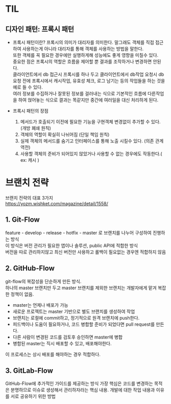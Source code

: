 # TIL

## 디자인 패턴: 프록시 패턴

- 프록시 패턴이란?
프록시의 의미가 대리자를 의미한다. 말그래도 객체를 직접 접근하여 사용하는게 아니라 대리자를 통해 객체를 사용하는 방법을 말한다.    
또한 객체를 꼭 필요한 경우에만 실행하게해 성능에도 좋게 영향을 미칠수 있다.     
중요한 점은 프록시의 역할은 흐름을 제어할 뿐 결과를 조작하거나 변경하면 안된다.     
클라이언트에서 db 접근시 프록시를 하나 두고 클라이언트에서 db작업 요청시 db요청 전에 프록시에서 캐시작업, 유효성 체크, 로그 남기는 등의 작업들을 하는 것을 예로 들 수 있다.    
여러 정보를 수집하거나 잘못된 정보를 걸러내는 식으로 기본적인 흐름에 다른작업을 하여 얹어놓는 식으로 결과는 똑같지만 중간에 여러일을 대신 처리하게 된다.

- 프록시 패턴의 장점
  1. 메서드가 호출되기 이전에 필요한 기능을 구현객체 변경없이 추가할 수 있다. (개방 폐쇄 원칙)
  2. 객체의 역할이 확실히 나뉘어짐 (단일 책임 원칙)
  3. 실제 객체의 메서드를 숨기고 인터페이스를 통해 노출 시킬수 있다. (의존 관계 역전)
  4. 사용할 객체의 준비가 되어있지 않았거나 사용할 수 없는 경우에도 작동한다.( ex: 캐시 )

# 브랜치 전략
브랜치 전략의 대표 3가지    
https://yozm.wishket.com/magazine/detail/1558/

## 1. Git-Flow
feature - develop - release - hotfix - master 로 브랜치를 나누어 구성하여 진행하는 방식    
이 방식은 버전 관리가 필요한 앱이나 솔루션, public API에 적합한 방식    
버전을 따로 관리하지않고 최신 버전만 사용하고 롤백이 필요없는 경우엔 적합하지 않음

## 2. GitHub-Flow
git-flow의 복잡성을 단순하게 만든 방식.    
하나의 master 브랜치만 두고 master 브랜치를 제외한 브랜치는 개발자에게 맡겨 복잡한 정책이 없음.   
- master는 언제나 배포가 가능
- 새로운 프로젝트는 master 기반으로 별도 브랜치를 생성하여 작업
- 브랜치는 로컬에 commit하고, 정기적으로 원격 브랜치에 push한다.
- 피드백이나 도움이 필요하거나, 코드 병합할 준비가 되었다면 pull request를 만든다.
- 다른 사람이 변경된 코드를 검토후 승인하면 master에 병합
- 병합된 master는 직시 배포할 수 있고, 배포해야한다.    

이 프로세스는 상시 배포를 해야하는 경우 적합하다.

## 3. GitLab-Flow
GitHub-Flow에 추가적인 가이드를 제공하는 방식
가장 핵심은 코드를 변경하는 목적은 분명하므로 이슈로 생성해서 관리하자라는 핵심 내용.
개발에 대한 작업 내용과 이유를 서로 공유하기 위한 방법
